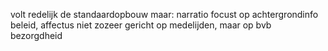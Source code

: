 volt redelijk de standaardopbouw
maar: narratio focust op achtergrondinfo beleid, affectus niet zozeer gericht op medelijden, maar op bvb bezorgdheid